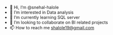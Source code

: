 - 👋 Hi, I’m @snehal-halole
- 👀 I’m interested in Data analysis
- 🌱 I’m currently learning SQL server
- 💞️ I’m looking to collaborate on BI related projects
- 📫 How to reach me shalole19@gmail.com

<!---
snehal-halole/snehal-halole is a ✨ special ✨ repository because its `README.md` (this file) appears on your GitHub profile.
You can click the Preview link to take a look at your changes.
--->
